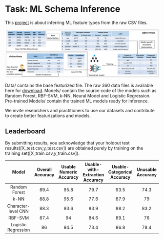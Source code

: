 # Task: ML Schema Inference

This [project](https://adalabucsd.github.io/sortinghat.html) is about inferring ML feature types from the raw CSV files. 

![workflow](images/example_workflow.png)

Data/ contains the base featurized file. The raw 360 data files is available here for [download](https://drive.google.com/file/d/1HGmDRBSZg-Olym2envycHPkb3uwVWHJX/view?usp=sharing). 
Models/ contain the source code of the models such as Random Forest, RBF-SVM, k-NN, Neural Model and Logistic Regression.
Pre-trained Models/ contain the trained ML models ready for inference.

We invite researchers and practitioners to use our datasets and contribute to create better featurizations and models.

## Leaderboard

By submitting results, you acknowledge that your holdout test results([X_test.csv,y_test.csv]) are obtained purely by training on the training set([X_train.csv,y_train.csv]).

|        Model        | Overall Accuracy | Usable Numeric Accuracy | Usable-with-Extraction  Accuracy | Usable-Categorical Accuracy | Unusable Accuracy | Context-Specific Accuracy |
|:-------------------:|:----------------:|:-----------------------:|:--------------------------------:|:---------------------------:|:-----------------:|:-------------------------:|
| Random Forest       | 89.4             | 95.8                    | 79.7                             | 93.5                        | 74.3              | 83.4                      |
| k-NN                | 88.8             | 95.6                    | 77.6                             | 87.9                        | 79                | 85.6                      |
| Character-level CNN | 88.3             | 93.6                    | 83.9                             | 88.2                        | 83.2              | 83.2                      |
| RBF-SVM             | 87.4             | 94                      | 84.6                             | 89.1                        | 76                | 80.7                      |
| Logistic Regression | 86               | 94.5                    | 73.4                             | 86.8                        | 78.4              | 77.2                      |
